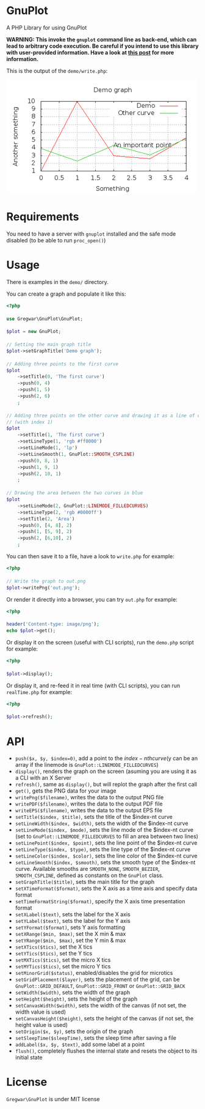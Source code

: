GnuPlot
=======

A PHP Library for using GnuPlot

**WARNING: This invoke the `gnuplot` command line as back-end, which can lead to
arbitrary code execution. Be careful if you intend to use this library with
user-provided information. Have a look at [this post](https://stackoverflow.com/questions/10937597/security-risks-of-gnuplot-web-interface) for more information.**

This is the output of the `demo/write.php`:

![gnuplot](demo/out.png)

Requirements
============

You need to have a server with `gnuplot` installed and the safe mode
disabled (to be able to run `proc_open()`)

Usage
=====

There is examples in the `demo/` directory.

You can create a graph and populate it like this:

```php
<?php

use Gregwar\GnuPlot\GnuPlot;

$plot = new GnuPlot;

// Setting the main graph title
$plot->setGraphTitle('Demo graph');

// Adding three points to the first curve
$plot
    ->setTitle(0, 'The first curve')
    ->push(0, 4)
    ->push(1, 5)
    ->push(2, 6)
    ;

// Adding three points on the other curve and drawing it as a line of connected points, colored in red and smoothed
// (with index 1)
$plot
    ->setTitle(1, 'The first curve')
    ->setLineType(1, 'rgb #ff0000')
    ->setLineMode(1, 'lp')
    ->setLineSmooth(1, GnuPlot::SMOOTH_CSPLINE)
    ->push(0, 8, 1)
    ->push(1, 9, 1)
    ->push(2, 10, 1)
    ;

// Drawing the area between the two curves in blue
$plot
    ->setLineMode(2, GnuPlot::LINEMODE_FILLEDCURVES)
    ->setLineType(2, 'rgb #0000ff')
    ->setTitle(2, 'Area')
    ->push(0, [4, 8], 2)
    ->push(1, [5, 9], 2)
    ->push(2, [6,10], 2)
    ;
```

You can then save it to a file, have a look to `write.php` for example:

```php
<?php

// Write the graph to out.png
$plot->writePng('out.png');
```

Or render it directly into a browser, you can try `out.php` for
example:

```php
<?php

header('Content-type: image/png');
echo $plot->get();
```

Or display it on the screen (useful with CLI scripts), run the
`demo.php` script for example:

```php
<?php

$plot->display();
```

Or display it, and re-feed it in real time (with CLI scripts), you can
run `realTime.php` for example:

```php
<?php

$plot->refresh();
```

API
===

* `push($x, $y, $index=0)`, add a point to the $index-nth curve ($y can be an array if the linemode is `GnuPlot::LINEMODE_FILLEDCURVES`)
* `display()`, renders the graph on the screen (asuming you are using
  it as a CLI with an X Server
* `refresh()`, same as `display()`, but will replot the graph after
  the first call
* `get()`, gets the PNG data for your image
* `writePng($filename)`, writes the data to the output PNG file
* `writePDF($filename)`, writes the data to the output PDF file
* `writeEPS($filename)`, writes the data to the output EPS file
* `setTitle($index, $title)`, sets the title of the $index-nt curve
* `setLineWidth($index, $width)`, sets the width of the $index-nt curve
* `setLineMode($index, $mode)`, sets the line mode of the $index-nt curve (set to `GnuPlot::LINEMODE_FILLEDCURVES` to fill an area between two lines)
* `setLinePoint($index, $point)`, sets the line point of the $index-nt curve
* `setLineType($index, $type)`, sets the line type of the $index-nt curve
* `setLineColor($index, $color)`, sets the line color of the $index-nt curve
* `setLineSmooth($index, $smooth)`, sets the smooth type of the $index-nt curve. Available smooths are `SMOOTH_NONE`, `SMOOTH_BEZIER`, `SMOOTH_CSPLINE`, defined as constants on the `GnuPlot` class.
* `setGraphTitle($title)`, sets the main title for the graph
* `setXTimeFormat($format)`, sets the X axis as a time axis and specify data format
* `setTimeFormatString($format)`, specify the X axis time presentation format
* `setXLabel($text)`, sets the label for the X axis
* `setYLabel($text)`, sets the label for the Y axis
* `setYFormat($format)`, sets Y axis formatting
* `setXRange($min, $max)`, set the X min & max
* `setYRange($min, $max)`, set the Y min & max
* `setXTics($tics)`, set the X tics
* `setYTics($tics)`, set the Y tics
* `setMXTics($tics)`, set the micro X tics
* `setMYTics($tics)`, set the micro Y tics
* `setMinorGrid($status)`, enabled/disables the grid for microtics
* `setGridPlacement($layer)`, sets the placement of the grid, can be `GnuPlot::GRID_DEFAULT`, `GnuPlot::GRID_FRONT` or `GnuPlot::GRID_BACK`
* `setWidth($width)`, sets the width of the graph
* `setHeight($height)`, sets the height of the graph
* `setCanvasWidth($width)`, sets the width of the canvas (if not set, the width value is used)
* `setCanvasHeight($height)`, sets the height of the canvas (if not set, the height value is used)
* `setOrigin($x, $y)`, sets the origin of the graph
* `setSleepTime($sleepTime)`, sets the sleep time after saving a file
* `addLabel($x, $y, $text)`, add some label at a point
* `flush()`, completely flushes the internal state and resets the object to its initial state

License
=======

`Gregwar\GnuPlot` is under MIT license
